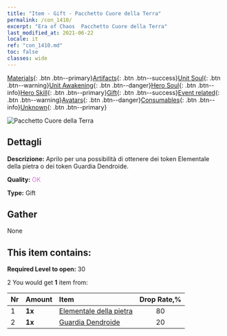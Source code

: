 ```yaml
---
title: "Item - Gift - Pacchetto Cuore della Terra"
permalink: /con_1410/
excerpt: "Era of Chaos  Pacchetto Cuore della Terra"
last_modified_at: 2021-06-22
locale: it
ref: "con_1410.md"
toc: false
classes: wide
---
```

 [Materials](/ItemsIT/){: .btn .btn--primary}[Artifacts](/ItemsIT/Artifacts/){: .btn .btn--success}[Unit Soul](/ItemsIT/UnitSoul/){: .btn .btn--warning}[Unit Awakening](/ItemsIT/UnitAwakening/){: .btn .btn--danger}[Hero Soul](/ItemsIT/HeroSoul/){: .btn .btn--info}[Hero Skill](/ItemsIT/HeroSkill/){: .btn .btn--primary}[Gift](/ItemsIT/Gift/){: .btn .btn--success}[Event related](/ItemsIT/Events/){: .btn .btn--warning}[Avatars](/ItemsIT/Avatars/){: .btn .btn--danger}[Consumables](/ItemsIT/Consumables/){: .btn .btn--info}[Unknown](/ItemsIT/Unknown/){: .btn .btn--primary}

 ![Pacchetto Cuore della Terra](/images/t/i_907024.png)

## Dettagli
 **Descrizione:** Aprilo per una possibilità di ottenere dei token Elementale della pietra o dei token Guardia Dendroide.

 **Quality:** <span style="color: #DA70D6">OK</span>

 **Type:** Gift

## Gather

  None

## This item contains:

 **Required Level to open:** 30

 2 You would get **1** item  from:

  | Nr | Amount |     Item    | Drop Rate,% |
  |:---|:-------|:------------|:---------:|
  | 1 |  **1x** | [Elementale della pietra](/ItemsIT/unt_266/) | 80 | 
  | 2 |  **1x** | [Guardia Dendroide](/ItemsIT/unt_203/) | 20 | 
